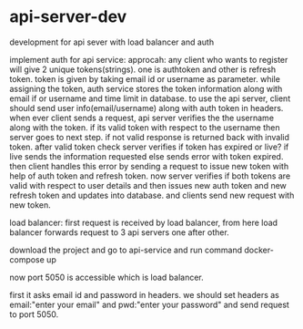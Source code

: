 # api-server-dev
development for api sever with load balancer and auth

implement auth for api service:
approcah: any client who wants to register will give 2 unique tokens(strings). one is authtoken and other is refresh token.
          token is given by taking email id or username as parameter. while assigning the token, auth service stores the token           information along with email if or username and time limit in database. 
          to use the api server, client should send user info(email/username) along with auth token in headers.
          when ever client sends a request, api server verifies the the username along with the token.
          if its valid token with respect to the username then server goes to next step.
          if not valid response is returned back with invalid token.
          after valid token check server verifies if token has expired or live?
          if live sends the information requested
          else sends error with token expired.
          then client handles this error by sending a request to issue new token with help of auth token and refresh token.
          now server verifies if both tokens are valid with respect to user details and then issues new auth token and new               refresh token and updates into database. and clients send new request with new token.
          
          
load balancer:  first request is received by load balancer, from here load balancer forwards request to 3 api servers one after other.


download the project and go to api-service and run command docker-compose up

now port 5050 is accessible which is load balancer.

first it asks email id and password in headers. we should set headers as email:"enter your email" and pwd:"enter your password" and send request to port 5050.

